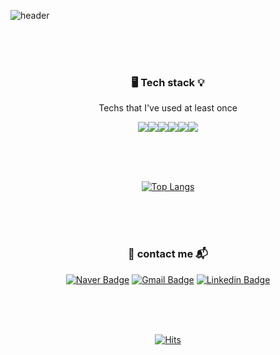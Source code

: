 ![header](https://capsule-render.vercel.app/api?type=cylinder&color=auto&text=%20WoorimLee%20%20&height=150&fontSize=80)



<div align=center>

<br>

<br>

<br>





<h3 align="center"> 🖥 Tech stack 💡 </h3>
<p align="center"> Techs that I've used at least once </p>

<img src="https://img.shields.io/badge/Python-3766AB?style=flat-square&logo=Python&logoColor=white"/><img src="https://img.shields.io/badge/Jupyter-F37626?style=flat-square&logo=Jupyter&logoColor=white"/><img src="https://img.shields.io/badge/Visual Studio Code-007ACC?style=flat-square&logo=Visual Studio Code&logoColor=white"/><img src="https://img.shields.io/badge/PyCharm-000000?style=flat-square&logo=PyCharm&logoColor=white"/><img src="https://img.shields.io/badge/MySQL-4479A1?style=flat-square&logo=MySQL&logoColor=white"/><img src="https://img.shields.io/badge/HTML5-E34F26?style=flat-square&logo=HTML5&logoColor=white"/>

<br>

<br>

<br>

[![Top Langs](https://github-readme-stats.vercel.app/api/top-langs/?username=Woorim-lee&layout=compact&theme=dracula)](https://github.com/Woorim-lee)



<br>

<br>

<br>



<h3 align="center"> 👾 contact me 📬 </h3>



[![Naver Badge](http://img.shields.io/badge/Naver-white?style=flat-square&logo=Naver&link=mailto:dnfla43@naver.com)](mailto:dnfla43@naver.com) [![Gmail Badge](https://img.shields.io/badge/Gmail-d14836?style=flat-square&logo=Gmail&logoColor=white&link=mailto:woorim0806@gmail.com)](mailto:woorim0806@gmail.com) [![Linkedin Badge](https://img.shields.io/badge/-LinkedIn-blue?style=flat-square&logo=Linkedin&logoColor=white&link=https://www.linkedin.com/in/woorim-lee-901216/)](https://www.linkedin.com/in/woorim-lee-901216/)



<br>

<br>

<br>

[![Hits](https://hits.seeyoufarm.com/api/count/incr/badge.svg?url=https%3A%2F%2Fgithub.com%2FWoorim-lee&count_bg=%23B68DE3&title_bg=%23555555&icon=github.svg&icon_color=%23E7E7E7&title=hits&edge_flat=false)](https://hits.seeyoufarm.com)

</div>
